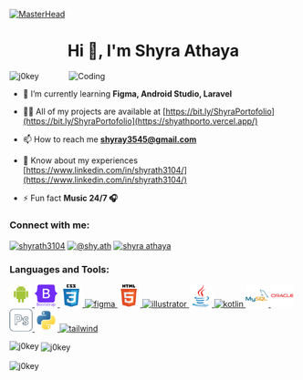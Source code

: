 [![MasterHead](https://drive.google.com/uc?id=1uqUFon0Hk6ZwPzy2ow6R5PT8AdIFK_25)](https://drive.google.com/uc?id=1uqUFon0Hk6ZwPzy2ow6R5PT8AdIFK_25)

<h1 align="center">Hi 👋, I'm Shyra Athaya</h1>
<img align="right" alt="Coding" width="400" src="https://drive.google.com/uc?id=1oo8mOeasEWHiPw0lJRKPn5V4-Gn8-s5G">

<p align="left"> <img src="https://komarev.com/ghpvc/?username=j0key&label=Profile%20views&color=0e75b6&style=flat" alt="j0key" /> </p>


- 🌱 I’m currently learning **Figma, Android Studio, Laravel**

- 👨‍💻 All of my projects are available at [https://bit.ly/ShyraPortofolio](https://bit.ly/ShyraPortofolio](https://shyathporto.vercel.app/)

- 📫 How to reach me **shyray3545@gmail.com**

- 📄 Know about my experiences [https://www.linkedin.com/in/shyrath3104/](https://www.linkedin.com/in/shyrath3104/)

- ⚡ Fun fact **Music 24/7 🎧**

<h3 align="left">Connect with me:</h3>
<p align="left">
<a href="https://linkedin.com/in/shyrath3104" target="blank"><img align="center" src="https://raw.githubusercontent.com/rahuldkjain/github-profile-readme-generator/master/src/images/icons/Social/linked-in-alt.svg" alt="shyrath3104" height="30" width="40" /></a>
<a href="https://instagram.com/@shy.ath" target="blank"><img align="center" src="https://raw.githubusercontent.com/rahuldkjain/github-profile-readme-generator/master/src/images/icons/Social/instagram.svg" alt="@shy.ath" height="30" width="40" /></a>
<a href="https://dribbble.com/J0key" target="blank"><img align="center" src="https://raw.githubusercontent.com/rahuldkjain/github-profile-readme-generator/master/src/images/icons/Social/dribbble.svg" alt="shyra athaya" height="30" width="40" /></a>
</p>

<h3 align="left">Languages and Tools:</h3>
<p align="left"> <a href="https://developer.android.com" target="_blank" rel="noreferrer"> <img src="https://raw.githubusercontent.com/devicons/devicon/master/icons/android/android-original-wordmark.svg" alt="android" width="40" height="40"/> </a> <a href="https://getbootstrap.com" target="_blank" rel="noreferrer"> <img src="https://raw.githubusercontent.com/devicons/devicon/master/icons/bootstrap/bootstrap-plain-wordmark.svg" alt="bootstrap" width="40" height="40"/> </a> <a href="https://www.w3schools.com/css/" target="_blank" rel="noreferrer"> <img src="https://raw.githubusercontent.com/devicons/devicon/master/icons/css3/css3-original-wordmark.svg" alt="css3" width="40" height="40"/> </a> <a href="https://www.figma.com/" target="_blank" rel="noreferrer"> <img src="https://www.vectorlogo.zone/logos/figma/figma-icon.svg" alt="figma" width="40" height="40"/> </a> <a href="https://www.w3.org/html/" target="_blank" rel="noreferrer"> <img src="https://raw.githubusercontent.com/devicons/devicon/master/icons/html5/html5-original-wordmark.svg" alt="html5" width="40" height="40"/> </a> <a href="https://www.adobe.com/in/products/illustrator.html" target="_blank" rel="noreferrer"> <img src="https://www.vectorlogo.zone/logos/adobe_illustrator/adobe_illustrator-icon.svg" alt="illustrator" width="40" height="40"/> </a> <a href="https://www.java.com" target="_blank" rel="noreferrer"> <img src="https://raw.githubusercontent.com/devicons/devicon/master/icons/java/java-original.svg" alt="java" width="40" height="40"/> </a> <a href="https://kotlinlang.org" target="_blank" rel="noreferrer"> <img src="https://www.vectorlogo.zone/logos/kotlinlang/kotlinlang-icon.svg" alt="kotlin" width="40" height="40"/> </a> <a href="https://www.mysql.com/" target="_blank" rel="noreferrer"> <img src="https://raw.githubusercontent.com/devicons/devicon/master/icons/mysql/mysql-original-wordmark.svg" alt="mysql" width="40" height="40"/> </a> <a href="https://www.oracle.com/" target="_blank" rel="noreferrer"> <img src="https://raw.githubusercontent.com/devicons/devicon/master/icons/oracle/oracle-original.svg" alt="oracle" width="40" height="40"/> </a> <a href="https://www.photoshop.com/en" target="_blank" rel="noreferrer"> <img src="https://raw.githubusercontent.com/devicons/devicon/master/icons/photoshop/photoshop-line.svg" alt="photoshop" width="40" height="40"/> </a> <a href="https://www.python.org" target="_blank" rel="noreferrer"> <img src="https://raw.githubusercontent.com/devicons/devicon/master/icons/python/python-original.svg" alt="python" width="40" height="40"/> </a> <a href="https://tailwindcss.com/" target="_blank" rel="noreferrer"> <img src="https://www.vectorlogo.zone/logos/tailwindcss/tailwindcss-icon.svg" alt="tailwind" width="40" height="40"/> </a> </p>

<p><img align="left" src="https://github-readme-stats.vercel.app/api/top-langs?username=j0key&show_icons=true&locale=en&layout=compact" alt="j0key" /></p>

<p>&nbsp;<img align="center" src="https://github-readme-stats.vercel.app/api?username=j0key&show_icons=true&locale=en" alt="j0key" /></p>

<p><img align="center" src="https://github-readme-streak-stats.herokuapp.com/?user=j0key&" alt="j0key" /></p>
